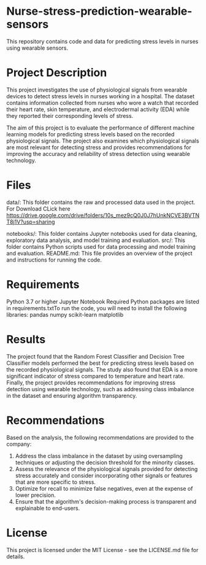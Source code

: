 # Nurse-stress-prediction-wearable-sensors
This repository contains code and data for predicting stress levels in nurses using wearable sensors.

# Project Description
This project investigates the use of physiological signals from wearable devices to detect stress levels in nurses working in a hospital. The dataset contains information collected from nurses who wore a watch that recorded their heart rate, skin temperature, and electrodermal activity (EDA) while they reported their corresponding levels of stress.

The aim of this project is to evaluate the performance of different machine learning models for predicting stress levels based on the recorded physiological signals. The project also examines which physiological signals are most relevant for detecting stress and provides recommendations for improving the accuracy and reliability of stress detection using wearable technology.

# Files
data/: This folder contains the raw and processed data used in the project.
For Download CLick here
https://drive.google.com/drive/folders/10s_mez9cQ0J0J7hUnkNCVE3BVTNT8j1V?usp=sharing

notebooks/: This folder contains Jupyter notebooks used for data cleaning, exploratory data analysis, and model training and evaluation.
src/: This folder contains Python scripts used for data processing and model training and evaluation.
README.md: This file provides an overview of the project and instructions for running the code.

# Requirements
Python 3.7 or higher
Jupyter Notebook
Required Python packages are listed in requirements.txtTo run the code, you will need to install the following libraries:
pandas
numpy
scikit-learn
matplotlib

# Results
The project found that the Random Forest Classifier and Decision Tree Classifier models performed the best for predicting stress levels based on the recorded physiological signals. The study also found that EDA is a more significant indicator of stress compared to temperature and heart rate. Finally, the project provides recommendations for improving stress detection using wearable technology, such as addressing class imbalance in the dataset and ensuring algorithm transparency.

# Recommendations
Based on the analysis, the following recommendations are provided to the company:

1. Address the class imbalance in the dataset by using oversampling techniques or adjusting the decision threshold for the minority classes.
2. Assess the relevance of the physiological signals provided for detecting stress accurately and consider incorporating other signals or features that are more    specific to stress.
3. Optimize for recall to minimize false negatives, even at the expense of lower precision.
4. Ensure that the algorithm's decision-making process is transparent and explainable to end-users.

# License
This project is licensed under the MIT License - see the LICENSE.md file for details.
